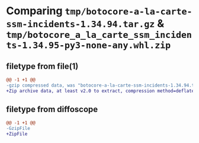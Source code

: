 # Comparing `tmp/botocore-a-la-carte-ssm-incidents-1.34.94.tar.gz` & `tmp/botocore_a_la_carte_ssm_incidents-1.34.95-py3-none-any.whl.zip`

## filetype from file(1)

```diff
@@ -1 +1 @@
-gzip compressed data, was "botocore-a-la-carte-ssm-incidents-1.34.94.tar", last modified: Tue Apr 30 01:01:45 2024, max compression
+Zip archive data, at least v2.0 to extract, compression method=deflate
```

## filetype from diffoscope

```diff
@@ -1 +1 @@
-GzipFile
+ZipFile
```

